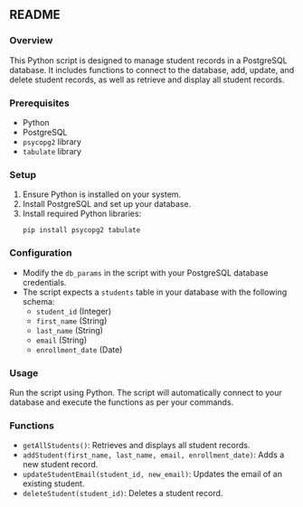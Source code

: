 
## README

### Overview
This Python script is designed to manage student records in a PostgreSQL database. It includes functions to connect to the database, add, update, and delete student records, as well as retrieve and display all student records.

### Prerequisites
- Python
- PostgreSQL
- `psycopg2` library
- `tabulate` library

### Setup
1. Ensure Python is installed on your system.
2. Install PostgreSQL and set up your database.
3. Install required Python libraries:
   ```
   pip install psycopg2 tabulate
   ```

### Configuration
- Modify the `db_params` in the script with your PostgreSQL database credentials.
- The script expects a `students` table in your database with the following schema:
  - `student_id` (Integer)
  - `first_name` (String)
  - `last_name` (String)
  - `email` (String)
  - `enrollment_date` (Date)

### Usage
Run the script using Python. The script will automatically connect to your database and execute the functions as per your commands.

### Functions
- `getAllStudents()`: Retrieves and displays all student records.
- `addStudent(first_name, last_name, email, enrollment_date)`: Adds a new student record.
- `updateStudentEmail(student_id, new_email)`: Updates the email of an existing student.
- `deleteStudent(student_id)`: Deletes a student record.
